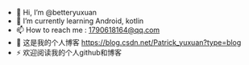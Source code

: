 - 👋 Hi, I’m @betteryuxuan
- 🌱 I’m currently learning Android, kotlin
- 📫 How to reach me : 1790618164@qq.com
- 👀 这是我的个人博客 https://blog.csdn.net/Patrick_yuxuan?type=blog
- ⚡ 欢迎阅读我的个人github和博客

